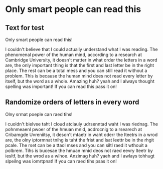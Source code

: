 # Only smart people can read this

## Text for test
Only smart people can read this!

I couldn't believe that I could actually understand what I was reading. The phenomenal power of the human mind, according to a research at Cambridge University, it doesn't matter in what order the letters in a word are, the only important thing is that the first and last letter be in the right place. The rest can be a total mess and you can still read it without a problem. This is because the human mind does not read every letter by itself, but the word as a whole. Amazing huh? yeah and I always thought spelling was important! If you can read this pass it on!

## Randomize orders of letters in every word
Olny srmat poeple can raed tihs!

I cuoldn't bielvee taht I cloud atclauly udrsenntad waht I was riednag. The pohnmeaenl pwoer of the hmuan mnid, acdrocnig to a rsearech at Cribamgde Uvreniitsy, it deson't mtaetr in waht oderr the lteetrs in a wrod are, the olny iptormnat tnihg is taht the frist and lsat leettr be in the rhgit pcale. The rset can be a ttaol mses and you can siltl raed it wthouit a polbrem. Tihs is bucesae the hmuan mnid deos not raed eevry lteetr by iesltf, but the wrod as a wlhoe. Anzimag huh? yaeh and I awlays tohhugt slpeilng was iomrtpnat! If you can raed tihs psas it on!
